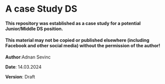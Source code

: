 # A case Study DS

#### This repository was established as a case study for a potential Junior/Middle DS position.
#### This material may not be copied or published elsewhere (including Facebook and other social media) without the permission of the author!

**Author**:Adnan Sevinc

**Date**: 14.03.2024

**Version**: Draft

